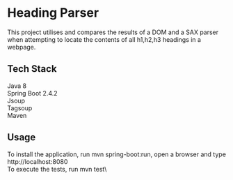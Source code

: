 # Heading Parser

This project utilises and compares the results of a DOM and a SAX parser when attempting to locate the contents of all h1,h2,h3 headings in a webpage. 


## Tech Stack

Java 8\
Spring Boot 2.4.2\
Jsoup\
Tagsoup\
Maven


## Usage

To install the application, run mvn spring-boot:run, open a browser and type http://localhost:8080\
To execute the tests, run mvn test\
